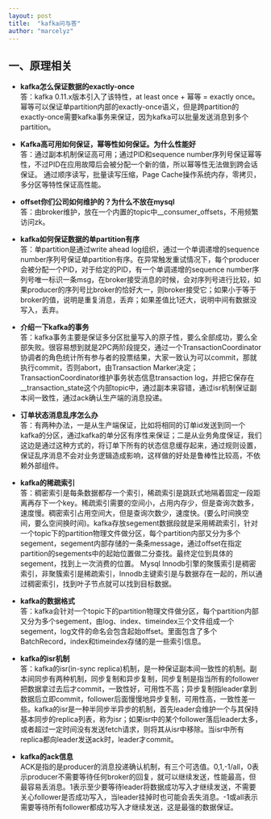```yaml
---
layout: post
title:  "kafka问与答"
author: "marcelyz"
---
```


## 一、原理相关
- **kafka怎么保证数据的exactly-once**  
答：kafka 0.11.x版本引入了该特性，at least once + 幂等 = exactly once。幂等可以保证单partition内部的exactly-once语义，但是跨partition的exactly-once需要kafka事务来保证，因为kafka可以批量发送消息到多个partition。

- **Kafka高可用如何保证，幂等性如何保证。为什么性能好**  
答：通过副本机制保证高可用；通过PID和sequence number序列号保证幂等性，不过PID在应用故障后会被分配一个新的值，所以幂等性无法做到跨会话保证。
通过顺序读写，批量读写压缩，Page Cache操作系统内存，零拷贝，多分区等特性保证高性能。

- **offset你们公司如何维护的？为什么不放在mysql**  
答：由broker维护，放在一个内置的topic中__consumer_offsets，不用频繁访问zk。

- **kafka如何保证数据的单partition有序**  
答：单partition是通过write ahead log组织，通过一个单调递增的sequence number序列号保证单partition有序。在异常触发重试情况下，每个producer会被分配一个PID，对于给定的PID，有一个单调递增的sequence number序列号唯一标识一条msg，在broker接受消息的时候，会对序列号进行比较，如果producer的序列号比broker的恰好大一，则broker接受它；如果小于等于broker的值，说明是重复消息，丢弃；如果差值比1还大，说明中间有数据没写入，丢弃。

- **介绍一下kafka的事务**  
答：kafka事务主要是保证多分区批量写入的原子性，要么全部成功，要么全部失败。很容易想到就是2PC两阶段提交，通过一个TransactionCoordinator协调者的角色统计所有参与者的投票结果，大家一致认为可以commit，那就执行commit，否则abort，由Transaction Marker决定；TransactionCoordinator维护事务状态信息transaction log，并把它保存在__transaction_state这个内部topic中，通过副本来容错，通过isr机制保证副本间一致性，通过ack确认生产端的消息投递。

- **订单状态消息乱序怎么办**  
答：有两种办法，一是从生产端保证，比如将相同的订单id发送到同一个kafka的分区，通过kafka的单分区有序性来保证；二是从业务角度保证，我们这边是通过这种方式的，将订单下所有的状态信息缓存起来，通过规则设置，保证乱序消息不会对业务逻辑造成影响，这样做的好处是鲁棒性比较高，不依赖外部组件。

- **kafka的稀疏索引**  
答：稠密索引是每条数据都存一个索引，稀疏索引是跳跃式地隔着固定一段距离再存下一个key。稀疏索引需要的空间小，占用内存少，但是查询次数多，速度慢。稠密索引占用空间大，但是查询次数少，速度快。(要么时间换空间，要么空间换时间)。kafka存放segement数据段就是采用稀疏索引，针对一个topic下的partition物理文件做分区，每个partition内部又分为多个segement，segement内部存储的一条条message，通过offset在指定partition的segements中的起始位置做二分查找。最终定位到具体的segement，找到上一次消费的位置。
Mysql Innodb引擎的聚簇索引是稠密索引，非聚簇索引是稀疏索引，Innodb主键索引是与数据存在一起的，所以通过稠密索引，找到叶子节点就可以找到目标数据。

- **kafka的数据格式**  
答：kafka会针对一个topic下的partition物理文件做分区，每个partition内部又分为多个segement，由log、index、timeindex三个文件组成一个segement，log文件的命名会包含起始offset。里面包含了多个BatchRecord，index和timeindex存储的是一些索引信息。

- **kafka的isr机制**  
答：kafka的isr(in-sync replica)机制，是一种保证副本间一致性的机制。副本间同步有两种机制，同步复制和异步复制，同步复制是指当所有的follower把数据拿过去后才commit，一致性好，可用性不高；异步复制指leader拿到数据后立即commit，follower后面慢慢地异步复制，可用性高，一致性差一些。kafka的isr是一种半同步半异步的机制，首先leader会维护一个与其保持基本同步的replica列表，称为isr；如果isr中的某个follower落后leader太多，或者超过一定时间没有发送fetch请求，则将其从isr中移除。当isr中所有replica都向leader发送ack时，leader才commit。  

- **kafka的ack信息**  
ACK是指的是producer的消息投递确认机制，有三个可选值。0,1,-1/all，0表示producer不需要等待任何broker的回复，就可以继续发送，性能最高，但最容易丢消息。1表示至少要等待leader将数据成功写入才继续发送，不需要关心follower是否成功写入，当leader挂掉时也可能会丢失消息。-1或all表示需要等待所有follower都成功写入才继续发送，这是最强的数据保证。